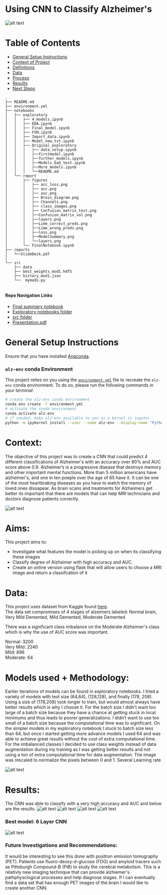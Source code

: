 # Using CNN to Classify Alzheimer's
![alt text](/notebooks/report/figures/read_mepic.png)

# Table of Contents

<!--ts-->
 * [General Setup Instructions](https://github.com/howen7/Alzeimers#general-setup-instructions)
 * [Context of Project](https://github.com/howen7/Alzeimers#Context)
 * [Definitions](https://github.com/howen7/Alzeimersw#Definitions)
 * [Data](https://github.com/howen7/Alzeimers#Data)
 * [Process](https://github.com/howen7/Alzeimersmodels-used--methodology)
 * [Results](https://github.com/howen7/Alzeimers#Results)
 * [Next Steps](https://github.com/howen7/Alzeimers#Future-Investigations-and-Recommendations)
<!--te-->

```
.
├── README.md     
├── environment.yml
├── notebooks
│   ├── exploratory
│   │   ├── 4_models.ipynb
│   │   ├── EDA.ipynb
│   │   ├── Final_model.ipynb
│   │   ├── FSM.ipynb
│   │   ├── Import_data.ipynb
│   │   ├── Model_new_tvt.ipynb
│   │   ├── Original_exploratory
│   │   │   ├── data_setup.ipynb
│   │   │   ├──firstmodel.ipynb
│   │   │   ├──further_models.ipynb
│   │   │   ├──Models_bad_test.ipynb
│   │   │   ├──More_models.ipynb
│   │   │   └──README.md
│   └── report
│       ├── figures
│       │   ├── acc_loss.png
│       │   ├── acc.png
│       │   ├── auc.png
│       │   ├── Brain_diagram.png
│       │   ├── Channels.png
│       │   ├── class_images.png
│       │   ├── Confusion_matrix_test.png
│       │   ├──Confusion_matrix_val.png
│       │   ├──layers.png
│       │   ├──Lime_correct_preds.png
│       │   ├──Lime_wrong_preds.png
│       │   ├──loss.png
│       │   ├──ModelSummary.png
│       │   └──layers.png
│       └── FinalNotebook.ipynb
├── reports
│   └──SlideDeck.pdf
│   
└── src
    ├── data
    ├── best_weights_mod1.hdf5   
    ├── history_mod1.json
    └──  mymods.py 
    

```
#### Repo Navigation Links 
 - [Final summary notebook](https://github.com/howen7/Alzeimers/tree/main/notebooks/report/FinalNotebook.ipynb)
 - [Exploratory notebooks folder](https://github.com/howen7/Alzeimers/tree/main/notebooks/exploratory)
 - [src folder](https://github.com/howen7/Alzeimers/tree/main/src)
 - [Presentation.pdf](https://github.com/howen7/Alzeimers/tree/main/reports)
 
# General Setup Instructions 

Ensure that you have installed [Anaconda](https://docs.anaconda.com/anaconda/install/).

### `alz-env` conda Environment

This project relies on you using the [`environment.yml`](environment.yml) file to recreate the `alz-env` conda environment. To do so, please run the following commands *in your terminal*:
```bash
# create the alz-env conda environment
conda env create -f environment.yml
# activate the conda environment
conda activate alz-env
# if needed, make alz-env available to you as a kernel in jupyter
python -m ipykernel install --user --name alz-env --display-name "Python 3 (alz-env)"
```
# Context:

The objective of this project was to create a CNN that could predict 4 different classifications of Alzheimer's with an accuracy over 80% and AUC score above 0.9. Alzheimer’s is a progressive disease that destroys memory and other important mental functions. More than 5 million americans have alzheimer's, and one in ten poeple over the age of 65 have it. It can be one of the most heartbraking diseases as you have to watch the memory of loved ones dissapear. As brain scans and treatments for Alzheimers get better its important that there are models that can help MRI technicians and doctors diagnose patients correctly.

![alt text](/notebooks/report/figures/class_images.png)

# Aims:

This project aims to:<br>

- Investigate what features the model is picking up on when its classifying these images<br>
- Classify degree of Alzheimer with high accuracy and AUC.<br>
- Create an online version using flask that will allow users to choose a MRI image and return a classifcation of it<br>
   

# Data:

This project uses dataset from Kaggle found [here](https://www.kaggle.com/tourist55/alzheimers-dataset-4-class-of-images).<br>
The data set compromises of 4 stages of alzeimers labeled: Normal brain, Very Mild Demented, Mild Demented, Moderate Demented

There was a significant class imbalance on the Moderate Alzheimer's class which is why the use of AUC score was important. 

Normal: 3200<br>
Very Mild: 2240<br>
Mild: 896<br>
Moderate: 64<br>

# Models used + Methodology:

Earlier iterations of models can be found in exploratory notebooks. I tried a variety of models with test size (64,64), (128,128), and finally (178, 208). Using a size of (178,208) took longer to train, but would almost always have better results which is why I choose it. For the batch size I didn’t want too large of a batch size because they have a chance at getting stuck in local minimums and thus leads to poorer generalizations. I didn’t want to use too small of a batch size because the computational time was to significant. On the simpler models in my exploratory notebook I stuck to batch size less than 64, but once I started getting more advance models I used 64 and was able to achieve great results without the cost of extra computational time. For the imbalanced classes I decided to use class weights instead of data augmentation during my training as I was getting better results and not using a ton of extra computational time for data augmentation. The image was rescaled to normalize the pixels between 0 and 1. Several Learning rate

![alt text](/notebooks/report/figures/layers.png)

# Results:
The CNN was able to classify with a very high accuracy and AUC and below are the results. 
![alt text](/notebooks/report/figures/Confusion_matrix_test.png)
![alt text](/notebooks/report/figures/acc.png)
![alt text](/notebooks/report/figures/auc.png)
![alt text](/notebooks/report/figures/Lime_correct_preds.png)

### Best model: 6 Layer CNN

![alt text](/notebooks/report/figures/ModelSummary.png)

### Future Investigations and Recommendations:

It would be interesting to see this done with positron emission tomography (PET). Patients use fluoro-deoxy-d-glucose (FDG) and amyloid tracers such as Pittsburgh Compound-B (PiB) to study the cerebral metabolism. This is a relativly new imaging technique that can provide alzhiemer's pathphysciogical processes and help diagnose stages. If I can eventually find a data set that has enough PET images of the brain I would like to create another CNN. 

